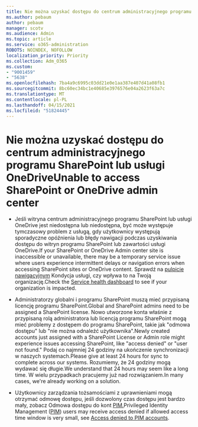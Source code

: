 ```yaml
---
title: Nie można uzyskać dostępu do centrum administracyjnego programu SharePoint lub usługi OneDrive
ms.author: pebaum
author: pebaum
manager: scotv
ms.audience: Admin
ms.topic: article
ms.service: o365-administration
ROBOTS: NOINDEX, NOFOLLOW
localization_priority: Priority
ms.collection: Adm_O365
ms.custom:
- "9001459"
- "5638"
ms.openlocfilehash: 7ba4a9c6995c03dd21e0e1aa387e407d41a08fb1
ms.sourcegitcommit: 8bc60ec34bc1e40685e3976576e04a2623f63a7c
ms.translationtype: MT
ms.contentlocale: pl-PL
ms.lasthandoff: 04/15/2021
ms.locfileid: "51824445"
---
```

# <a name="unable-to-access-sharepoint-or-onedrive-admin-center"></a><span data-ttu-id="efb4b-102">Nie można uzyskać dostępu do centrum administracyjnego programu SharePoint lub usługi OneDrive</span><span class="sxs-lookup"><span data-stu-id="efb4b-102">Unable to access SharePoint or OneDrive admin center</span></span>

- <span data-ttu-id="efb4b-103">Jeśli witryna centrum administracyjnego programu SharePoint lub usługi OneDrive jest niedostępna lub niedostępna, być może występuje tymczasowy problem z usługą, gdy użytkownicy występują sporadyczne opóźnienia lub błędy nawigacji podczas uzyskiwania dostępu do witryn programu SharePoint lub zawartości usługi OneDrive.</span><span class="sxs-lookup"><span data-stu-id="efb4b-103">If your SharePoint or OneDrive Admin center site is inaccessible or unavailable, there may be a temporary service issue where users experience intermittent delays or navigation errors when accessing SharePoint sites or OneDrive content.</span></span> <span data-ttu-id="efb4b-104">Sprawdź na [pulpicie nawigacyjnym](https://admin.microsoft.com/AdminPortal/Home#/servicehealth) Kondycja usługi, czy wpływa to na Twoją organizację.</span><span class="sxs-lookup"><span data-stu-id="efb4b-104">Check the [Service health dashboard](https://admin.microsoft.com/AdminPortal/Home#/servicehealth) to see if your organization is impacted.</span></span>

- <span data-ttu-id="efb4b-105">Administratorzy globalni i programu SharePoint muszą mieć przypisaną licencję programu SharePoint.</span><span class="sxs-lookup"><span data-stu-id="efb4b-105">Global and SharePoint admins need to be assigned a SharePoint license.</span></span> <span data-ttu-id="efb4b-106">Nowo utworzone konta właśnie z przypisaną rolą administratora lub licencją programu SharePoint mogą mieć problemy z dostępem do programu SharePoint, takie jak "odmowa dostępu" lub "nie można odnaleźć użytkownika".</span><span class="sxs-lookup"><span data-stu-id="efb4b-106">Newly created accounts just assigned with a SharePoint License or Admin role might experience issues accessing SharePoint, like "access denied" or "user not found."</span></span> <span data-ttu-id="efb4b-107">Podaj co najmniej 24 godziny na ukończenie synchronizacji w naszych systemach.</span><span class="sxs-lookup"><span data-stu-id="efb4b-107">Please give at least 24 hours for sync to complete across our systems.</span></span> <span data-ttu-id="efb4b-108">Rozumiemy, że 24 godziny mogą wydawać się długie.</span><span class="sxs-lookup"><span data-stu-id="efb4b-108">We understand that 24 hours may seem like a long time.</span></span> <span data-ttu-id="efb4b-109">W wielu przypadkach pracujemy już nad rozwiązaniem.</span><span class="sxs-lookup"><span data-stu-id="efb4b-109">In many cases, we're already working on a solution.</span></span>

- <span data-ttu-id="efb4b-110">Użytkownicy zarządzania tożsamościami z uprawnieniami mogą otrzymać odmowę dostępu, jeśli dozwolony czas dostępu jest bardzo mały, zobacz Odmowa dostępu do kont [PIM.](https://docs.microsoft.com/sharepoint/troubleshoot/administration/access-denied-to-pim-user-accounts)[](https://docs.microsoft.com/azure/active-directory/privileged-identity-management/pim-how-to-add-role-to-user?tabs=new)</span><span class="sxs-lookup"><span data-stu-id="efb4b-110">Privileged Identity Management ([PIM](https://docs.microsoft.com/azure/active-directory/privileged-identity-management/pim-how-to-add-role-to-user?tabs=new))  users may receive access denied if allowed access time window is very small, see  [Access denied to PIM accounts](https://docs.microsoft.com/sharepoint/troubleshoot/administration/access-denied-to-pim-user-accounts).</span></span>